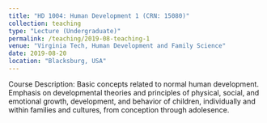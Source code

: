 ```yaml
---
title: "HD 1004: Human Development 1 (CRN: 15080)"
collection: teaching
type: "Lecture (Undergraduate)"
permalink: /teaching/2019-08-teaching-1
venue: "Virginia Tech, Human Development and Family Science"
date: 2019-08-20
location: "Blacksburg, USA"
---
```


Course Description: Basic concepts related to normal human development. Emphasis on developmental theories and principles of physical, social, and emotional growth, development, and behavior of children, individually and within families and cultures, from conception through adolesence.


